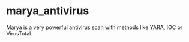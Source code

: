 # marya_antivirus
Marya is a very powerful antivirus scan with methods like YARA, IOC or VirusTotal.
